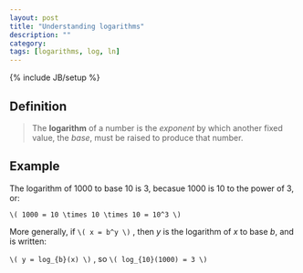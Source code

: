 ```yaml
---
layout: post
title: "Understanding logarithms"
description: ""
category: 
tags: [logarithms, log, ln]
---
```

{% include JB/setup %}


## Definition

> The **logarithm** of a number is the _exponent_ by which another fixed value, the _base_, must be raised to produce that number.

## Example

The logarithm of 1000 to base 10 is 3, becasue 1000 is 10 to the power of 3, or: 

`\( 1000 = 10 \times 10 \times 10 = 10^3 \)`

More generally, if `\( x = b^y \)` , then _y_ is the logarithm of _x_ to base _b_, and is written:

`\( y = log_{b}(x) \)` , so `\( log_{10}(1000) = 3 \)`


